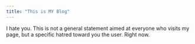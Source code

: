 ```yaml
---
title: "This is MY Blog"
---
```


I hate you. This is not a general statement aimed at everyone who visits my page, but a specific hatred toward you the user. Right now.



